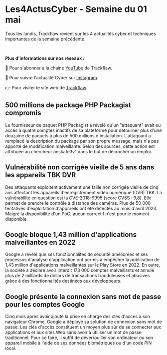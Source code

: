 # Les4ActusCyber - Semaine du 01 mai

    
Tous les lundis, Trackflaw revient sur les 4 actualités cyber et techniques importantes de la semaine précédente.

<br>

**Plus d'informations sur nos réseaux :**

🔴 Pour s'abonner à la chaine [YouTube](https://www.youtube.com/@trackflaw) de Trackflaw.

📸 Pour suivre l'actualité Cyber sur [Instagram](https://www.instagram.com/trackflaw/).

👉 Pour visiter le site web de [Trackflaw](https://trackflaw.com).

    
## 500 millions de package PHP Packagist compromis

Le fournisseur de paquet PHP Packagist a révélé qu'un "attaquant" avait eu accès à quatre comptes inactifs de sa plateforme pour détourner plus d'une douzaine de paquets à plus de 500 millions d'installation.
L'attaquant a remplacé la description du package par son propre message, mais n'a pas apporté de modification malveillante. Selon des sources, cette action est attribuée au chercheur neskafe3v1 dans le but de décrocher un emploi.


## Vulnérabilité non corrigée vieille de 5 ans dans les appareils TBK DVR

Des attaquants exploitent activement une faille non corrigée vieille de cinq ans affectant les appareils d'enregistrement vidéo numérique (DVR) TBK. La vulnérabilité en question est la CVE-2018-9995 (score CVSS : 9,8). Elle permet de prendre le contrôle à distance des caméras.
Plus de 50 000 tentatives d'exploitation d'appareils ont été détectés au mois d'avril 2023. Malgré la disponibilité d'un PoC, aucun correctif n'est pour le moment disponible.


## Google bloque 1,43 million d'applications malveillantes en 2022

Google a révélé que ses fonctionnalités de sécurité améliorées et ses processus d'analyse d'application ont permis à empêcher la publication de 1,43 million d'applications malveillantes sur le Play Store en 2022.
En outre, la société a déclaré avoir interdit 173 000 comptes malveillants et annulé plus de 2 milliards de dollars de transactions frauduleuses et abusives grâce à des fonctionnalités destinées aux développeurs.


## Google présente la connexion sans mot de passe pour les comptes Google

Cinq mois après avoir ajouté la prise en charge des clés d'accès à son navigateur Chrome, Google a déployé sa solution de connexion sans mot de passe.
Les clés d'accès constituent un moyen plus sûr de se connecter aux applications et aux sites Web sans avoir à utiliser un mot de passe traditionnel. Pour ce faire, il suffit de déverrouiller son ordinateur ou son appareil mobile à l'aide de ses données biométriques ou d'un code PIN local.


